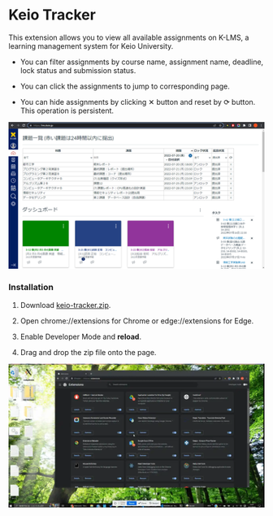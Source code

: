 # Keio Tracker

This extension allows you to view all available assignments on K-LMS, a learning management system for Keio University.

- You can filter assignments by course name, assignment name, deadline, lock status and submission status.

- You can click the assignments to jump to corresponding page.

- You can hide assignments by clicking ✕ button and reset by ⟳ button.
  This operation is persistent.

![](./docs/screenshot.png)

### Installation

1. Download [keio-tracker.zip](https://github.com/tokyo4j/keio-tracker/releases/download/v0.2/keio-tracker.zip).

2. Open chrome://extensions for Chrome or edge://extensions for Edge.

3. Enable Developer Mode and **reload**.

4. Drag and drop the zip file onto the page.

![](./docs/installation.webp)

